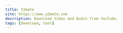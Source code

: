 ```yaml
---
title: Y2mate
site: https://www.y2mate.com
description: Download Video and Audio from YouTube.
tags: [download, tool]
---
```

